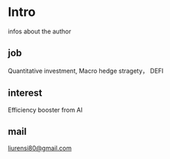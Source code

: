 # Intro
infos about the author

## job
Quantitative investment, Macro hedge stragety， DEFI

## interest
Efficiency booster from AI

## mail
liurensi80@gmail.com
